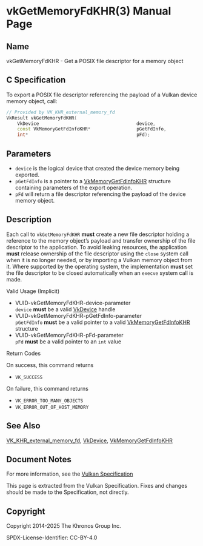 # vkGetMemoryFdKHR(3) Manual Page

## Name

vkGetMemoryFdKHR - Get a POSIX file descriptor for a memory object



## [](#_c_specification)C Specification

To export a POSIX file descriptor referencing the payload of a Vulkan device memory object, call:

```c++
// Provided by VK_KHR_external_memory_fd
VkResult vkGetMemoryFdKHR(
    VkDevice                                    device,
    const VkMemoryGetFdInfoKHR*                 pGetFdInfo,
    int*                                        pFd);
```

## [](#_parameters)Parameters

- `device` is the logical device that created the device memory being exported.
- `pGetFdInfo` is a pointer to a [VkMemoryGetFdInfoKHR](https://registry.khronos.org/vulkan/specs/latest/man/html/VkMemoryGetFdInfoKHR.html) structure containing parameters of the export operation.
- `pFd` will return a file descriptor referencing the payload of the device memory object.

## [](#_description)Description

Each call to `vkGetMemoryFdKHR` **must** create a new file descriptor holding a reference to the memory object’s payload and transfer ownership of the file descriptor to the application. To avoid leaking resources, the application **must** release ownership of the file descriptor using the `close` system call when it is no longer needed, or by importing a Vulkan memory object from it. Where supported by the operating system, the implementation **must** set the file descriptor to be closed automatically when an `execve` system call is made.

Valid Usage (Implicit)

- [](#VUID-vkGetMemoryFdKHR-device-parameter)VUID-vkGetMemoryFdKHR-device-parameter  
  `device` **must** be a valid [VkDevice](https://registry.khronos.org/vulkan/specs/latest/man/html/VkDevice.html) handle
- [](#VUID-vkGetMemoryFdKHR-pGetFdInfo-parameter)VUID-vkGetMemoryFdKHR-pGetFdInfo-parameter  
  `pGetFdInfo` **must** be a valid pointer to a valid [VkMemoryGetFdInfoKHR](https://registry.khronos.org/vulkan/specs/latest/man/html/VkMemoryGetFdInfoKHR.html) structure
- [](#VUID-vkGetMemoryFdKHR-pFd-parameter)VUID-vkGetMemoryFdKHR-pFd-parameter  
  `pFd` **must** be a valid pointer to an `int` value

Return Codes

On success, this command returns

- `VK_SUCCESS`

On failure, this command returns

- `VK_ERROR_TOO_MANY_OBJECTS`
- `VK_ERROR_OUT_OF_HOST_MEMORY`

## [](#_see_also)See Also

[VK\_KHR\_external\_memory\_fd](https://registry.khronos.org/vulkan/specs/latest/man/html/VK_KHR_external_memory_fd.html), [VkDevice](https://registry.khronos.org/vulkan/specs/latest/man/html/VkDevice.html), [VkMemoryGetFdInfoKHR](https://registry.khronos.org/vulkan/specs/latest/man/html/VkMemoryGetFdInfoKHR.html)

## [](#_document_notes)Document Notes

For more information, see the [Vulkan Specification](https://registry.khronos.org/vulkan/specs/latest/html/vkspec.html#vkGetMemoryFdKHR)

This page is extracted from the Vulkan Specification. Fixes and changes should be made to the Specification, not directly.

## [](#_copyright)Copyright

Copyright 2014-2025 The Khronos Group Inc.

SPDX-License-Identifier: CC-BY-4.0